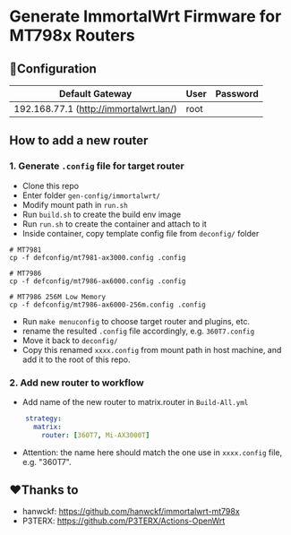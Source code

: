 # Generate ImmortalWrt Firmware for MT798x Routers

## 🤖Configuration

  | Default Gateway    | User     | Password    |
  | -------- | -------- | -------- |
  | 192.168.77.1 (http://immortalwrt.lan/)| root |  |

##  How to add a new router
###  1. Generate `.config` file for target router
- Clone this repo
- Enter folder `gen-config/immortalwrt/`
- Modify mount path in `run.sh`
- Run `build.sh` to create the build env image
- Run `run.sh` to create the container and attach to it
- Inside container, copy template config file from `deconfig/` folder
```
# MT7981
cp -f defconfig/mt7981-ax3000.config .config

# MT7986
cp -f defconfig/mt7986-ax6000.config .config

# MT7986 256M Low Memory
cp -f defconfig/mt7986-ax6000-256m.config .config
```
- Run `make menuconfig` to choose target router and plugins, etc.
- rename the resulted `.config` file accordingly, e.g. `360T7.config`
- Move it back to `deconfig/`
- Copy this renamed `xxxx.config` from mount path in host machine, and add it to the root of this repo.

### 2. Add new router to workflow 
- Add name of the new router to matrix.router in `Build-All.yml`
```yml
    strategy:
      matrix:
        router: [360T7, Mi-AX3000T]
```
- Attention: the name here should match the one use in `xxxx.config` file, e.g. "360T7".

## ❤️Thanks to
- hanwckf: https://github.com/hanwckf/immortalwrt-mt798x  
- P3TERX: https://github.com/P3TERX/Actions-OpenWrt
